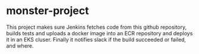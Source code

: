 # monster-project
This project makes sure Jenkins fetches code from this github repository, builds tests and uploads a docker image into an ECR repository and deploys it in an EKS cluser. Finally it notifies slack if the build succeeded or failed, and where.
